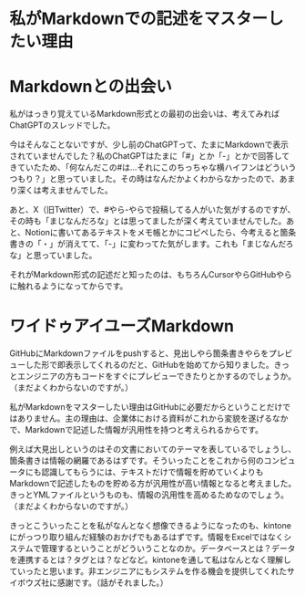 # 私がMarkdownでの記述をマスターしたい理由

# Markdownとの出会い

私がはっきり覚えているMarkdown形式との最初の出会いは、考えてみればChatGPTのスレッドでした。

今はそんなことないですが、少し前のChatGPTって、たまにMarkdownで表示されていませんでした？私のChatGPTはたまに「#」とか「-」とかで回答してきていたため、「何なんだこの#は…それにこのちっちゃな横ハイフンはどういうつもり？」と思っていました。その時はなんだかよくわからなかったので、あまり深くは考えませんでした。

あと、X（旧Twitter）で、#やら-やらで投稿してる人がいた気がするのですが、その時も「まじなんだろな」とは思ってましたが深く考えていませんでした。あと、Notionに書いてあるテキストをメモ帳とかにコピペしたら、今考えると箇条書きの「・」が消えてて、「-」に変わってた気がします。これも「まじなんだろな」と思っていました。

それがMarkdown形式の記述だと知ったのは、もちろんCursorやらGitHubやらに触れるようになってからです。

# ワイドゥアイユーズMarkdown

GitHubにMarkdownファイルをpushすると、見出しやら箇条書きやらをプレビューした形で即表示してくれるのだと、GitHubを始めてから知りました。きっとエンジニアの方もコードをすぐにプレビューできたりとかするのでしょうか。（まだよくわからないのですが。）

私がMarkdownをマスターしたい理由はGitHubに必要だからということだけではありません。主の理由は、企業体における資料がこれから変貌を遂げるなかで、Markdownで記述した情報が汎用性を持つと考えられるからです。

例えば大見出しというのはその文書においてのテーマを表しているでしょうし、箇条書きは情報の網羅であるはずです。そういったことをこれから何のコンピュータにも認識してもらうには、テキストだけで情報を貯めていくよりもMarkdownで記述したものを貯める方が汎用性が高い情報となると考えました。きっとYMLファイルというものも、情報の汎用性を高めるためなのでしょう。（まだよくわからないのですが。）

きっとこういったことを私がなんとなく想像できるようになったのも、kintoneにがっつり取り組んだ経験のおかげでもあるはずです。情報をExcelではなくシステムで管理するということがどういうことなのか。データベースとは？データを連携するとは？タグとは？などなど。kintoneを通して私はなんとなく理解していったと思います。非エンジニアにもシステムを作る機会を提供してくれたサイボウズ社に感謝です。（話がそれました。）
